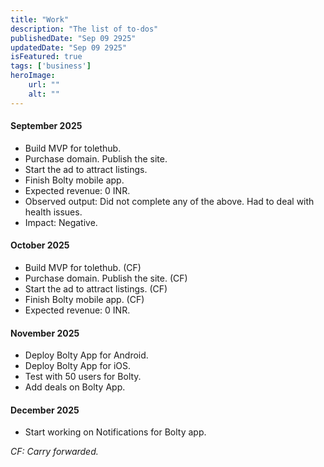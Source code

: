 ```yaml
---
title: "Work"
description: "The list of to-dos"
publishedDate: "Sep 09 2925"
updatedDate: "Sep 09 2925"
isFeatured: true
tags: ['business']
heroImage:
    url: ""
    alt: ""
---
```


#### September 2025

- Build MVP for tolethub.
- Purchase domain. Publish the site.
- Start the ad to attract listings.
- Finish Bolty mobile app.
- Expected revenue: 0 INR.
- Observed output: Did not complete any of the above. Had to deal with health issues. 
- Impact: Negative.

#### October 2025

- Build MVP for tolethub. (CF)
- Purchase domain. Publish the site. (CF)
- Start the ad to attract listings. (CF)
- Finish Bolty mobile app. (CF)
- Expected revenue: 0 INR.


#### November 2025

- Deploy Bolty App for Android.
- Deploy Bolty App for iOS.
- Test with 50 users for Bolty.
- Add deals on Bolty App.

#### December 2025

- Start working on Notifications for Bolty app.

*CF: Carry forwarded.*
